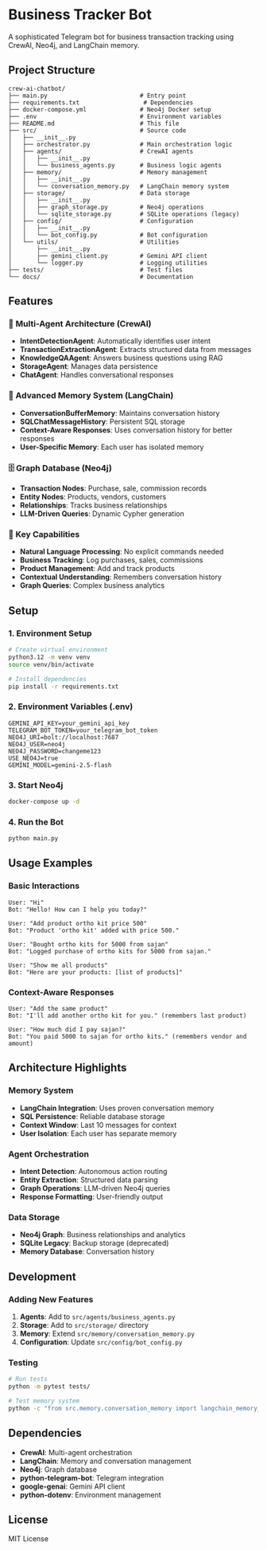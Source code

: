 # Business Tracker Bot

A sophisticated Telegram bot for business transaction tracking using CrewAI, Neo4j, and LangChain memory.

## Project Structure

```
crew-ai-chatbot/
├── main.py                          # Entry point
├── requirements.txt                  # Dependencies
├── docker-compose.yml               # Neo4j Docker setup
├── .env                             # Environment variables
├── README.md                        # This file
├── src/                             # Source code
│   ├── __init__.py
│   ├── orchestrator.py              # Main orchestration logic
│   ├── agents/                      # CrewAI agents
│   │   ├── __init__.py
│   │   └── business_agents.py       # Business logic agents
│   ├── memory/                      # Memory management
│   │   ├── __init__.py
│   │   └── conversation_memory.py   # LangChain memory system
│   ├── storage/                     # Data storage
│   │   ├── __init__.py
│   │   ├── graph_storage.py         # Neo4j operations
│   │   └── sqlite_storage.py        # SQLite operations (legacy)
│   ├── config/                      # Configuration
│   │   ├── __init__.py
│   │   └── bot_config.py            # Bot configuration
│   └── utils/                       # Utilities
│       ├── __init__.py
│       ├── gemini_client.py         # Gemini API client
│       └── logger.py                # Logging utilities
├── tests/                           # Test files
└── docs/                            # Documentation
```

## Features

### 🤖 Multi-Agent Architecture (CrewAI)
- **IntentDetectionAgent**: Automatically identifies user intent
- **TransactionExtractionAgent**: Extracts structured data from messages
- **KnowledgeQAAgent**: Answers business questions using RAG
- **StorageAgent**: Manages data persistence
- **ChatAgent**: Handles conversational responses

### 💾 Advanced Memory System (LangChain)
- **ConversationBufferMemory**: Maintains conversation history
- **SQLChatMessageHistory**: Persistent SQL storage
- **Context-Aware Responses**: Uses conversation history for better responses
- **User-Specific Memory**: Each user has isolated memory

### 🗄️ Graph Database (Neo4j)
- **Transaction Nodes**: Purchase, sale, commission records
- **Entity Nodes**: Products, vendors, customers
- **Relationships**: Tracks business relationships
- **LLM-Driven Queries**: Dynamic Cypher generation

### 🔧 Key Capabilities
- **Natural Language Processing**: No explicit commands needed
- **Business Tracking**: Log purchases, sales, commissions
- **Product Management**: Add and track products
- **Contextual Understanding**: Remembers conversation history
- **Graph Queries**: Complex business analytics

## Setup

### 1. Environment Setup
```bash
# Create virtual environment
python3.12 -m venv venv
source venv/bin/activate

# Install dependencies
pip install -r requirements.txt
```

### 2. Environment Variables (.env)
```env
GEMINI_API_KEY=your_gemini_api_key
TELEGRAM_BOT_TOKEN=your_telegram_bot_token
NEO4J_URI=bolt://localhost:7687
NEO4J_USER=neo4j
NEO4J_PASSWORD=changeme123
USE_NEO4J=true
GEMINI_MODEL=gemini-2.5-flash
```

### 3. Start Neo4j
```bash
docker-compose up -d
```

### 4. Run the Bot
```bash
python main.py
```

## Usage Examples

### Basic Interactions
```
User: "Hi"
Bot: "Hello! How can I help you today?"

User: "Add product ortho kit price 500"
Bot: "Product 'ortho kit' added with price 500."

User: "Bought ortho kits for 5000 from sajan"
Bot: "Logged purchase of ortho kits for 5000 from sajan."

User: "Show me all products"
Bot: "Here are your products: [list of products]"
```

### Context-Aware Responses
```
User: "Add the same product"
Bot: "I'll add another ortho kit for you." (remembers last product)

User: "How much did I pay sajan?"
Bot: "You paid 5000 to sajan for ortho kits." (remembers vendor and amount)
```

## Architecture Highlights

### Memory System
- **LangChain Integration**: Uses proven conversation memory
- **SQL Persistence**: Reliable database storage
- **Context Window**: Last 10 messages for context
- **User Isolation**: Each user has separate memory

### Agent Orchestration
- **Intent Detection**: Autonomous action routing
- **Entity Extraction**: Structured data parsing
- **Graph Operations**: LLM-driven Neo4j queries
- **Response Formatting**: User-friendly output

### Data Storage
- **Neo4j Graph**: Business relationships and analytics
- **SQLite Legacy**: Backup storage (deprecated)
- **Memory Database**: Conversation history

## Development

### Adding New Features
1. **Agents**: Add to `src/agents/business_agents.py`
2. **Storage**: Add to `src/storage/` directory
3. **Memory**: Extend `src/memory/conversation_memory.py`
4. **Configuration**: Update `src/config/bot_config.py`

### Testing
```bash
# Run tests
python -m pytest tests/

# Test memory system
python -c "from src.memory.conversation_memory import langchain_memory_manager; print('Memory system working')"
```

## Dependencies

- **CrewAI**: Multi-agent orchestration
- **LangChain**: Memory and conversation management
- **Neo4j**: Graph database
- **python-telegram-bot**: Telegram integration
- **google-genai**: Gemini API client
- **python-dotenv**: Environment management

## License

MIT License 